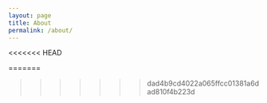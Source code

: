 ```yaml
---
layout: page
title: About
permalink: /about/
---
```

<<<<<<< HEAD

=======
>>>>>>> dad4b9cd4022a065ffcc01381a6dad810f4b223d
